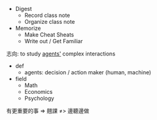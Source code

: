 
- Digest
	- Record class note
	- Organize class note
- Memorize
	- Make Cheat Sheats
	- Write out / Get Familiar


志向: to study <u>agents'</u> complex interactions
- def
	- agents: decision / action maker
	          (human, machine)
- field
	- Math
	- Economics
	- Psychology


有更重要的事
=> 翹課
≠> 邊聽邊做